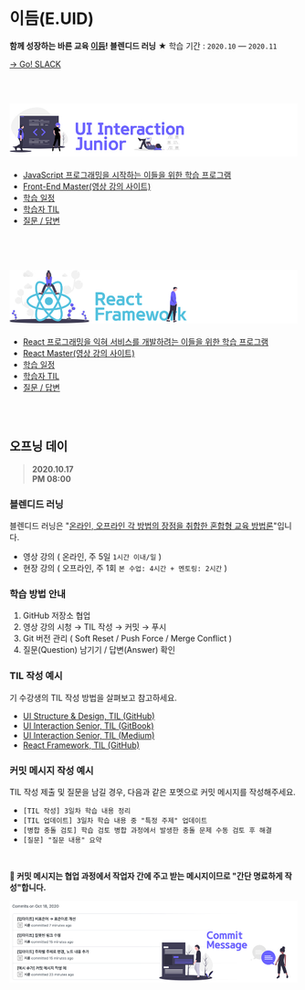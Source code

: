 # 이듬(E.UID)

**함께 성장하는 바른 교육 [이듬](https://euid.dev)! 블렌디드 러닝** ★ 학습 기간 : `2020.10` — `2020.11`

[→ Go! SLACK](https://euid-hq.slack.com)

<br />

## <img src="./assets/cover--js-junior.jpg" alt="UI 인터랙션 주니어(Interaction Junior)" />

- [JavaScript 프로그래밍을 시작하는 이들을 위한 학습 프로그램](./UI_Interaction_Junior/README.md)
- [Front-End Master(영상 강의 사이트)](https://이듬.run/front-end-master)
- [학습 일정](./UI_Interaction_Junior/lecture/README.md)
- [학습자 TIL](./UI_Interaction_Junior/TIL/README.md)
- [질문 / 답변](./UI_Interaction_Junior/QnA/README.md)

<br />
<br />

## <img src="./assets/cover--react-framework.jpg" alt="React 프레임워크(Framework)" />

- [React 프로그래밍을 익혀 서비스를 개발하려는 이들을 위한 학습 프로그램](./React_Framework/README.md)
- [React Master(영상 강의 사이트)](https://이듬.run/react-master)
- [학습 일정](./React_Framework/lecture/README.md)
- [학습자 TIL](./React_Framework/TIL/README.md)
- [질문 / 답변](./React_Framework/QnA/README.md)

<br />
<br />

## 오프닝 데이

> **2020.10.17<br />PM 08:00**

### 블렌디드 러닝

블렌디드 러닝은 "<u>온라인, 오프라인 각 방법의 장점을 취합한 혼합형 교육 방법론</u>"입니다.

- 영상 강의 ( 온라인, 주 5일 `1시간 이내/일` )
- 현장 강의 ( 오프라인, 주 1회 `본 수업: 4시간 + 멘토링: 2시간` )

### 학습 방법 안내

1. GitHub 저장소 협업
1. 영상 강의 시청 → TIL 작성 → 커밋 → 푸시
1. Git 버전 관리 ( Soft Reset / Push Force / Merge Conflict )
1. 질문(Question) 남기기 / 답변(Answer) 확인

### TIL 작성 예시

기 수강생의 TIL 작성 방법을 살펴보고 참고하세요.

- [UI Structure & Design, TIL (GitHub)](https://github.com/dreamfulbud/TIL)
- [UI Interaction Senior, TIL (GitBook)](https://jmk.gitbook.io/workspace/)
- [UI Interaction Senior, TIL (Medium)](https://medium.com/@shane_78140)
- [React Framework, TIL (GitHub)](https://github.com/LimEunSeop/TIL-React-Framework)

### 커밋 메시지 작성 예시

TIL 작성 제출 및 질문을 남길 경우, 다음과 같은 포멧으로 커밋 메시지를 작성해주세요.

- `[TIL 작성] 3일차 학습 내용 정리`
- `[TIL 업데이트] 3일차 학습 내용 중 "특정 주제" 업데이트`
- `[병합 충돌 검토] 학습 검토 병합 과정에서 발생한 충돌 문제 수동 검토 후 해결`
- `[질문] "질문 내용" 요약`

<br />

**🐧 커밋 메시지는 협업 과정에서 작업자 간에 주고 받는 메시지이므로 "간단 명료하게 작성"합니다.**

<img src="./assets/example--commit-message.jpg" alt="커밋 메시지 포멧 예시" />
<br />